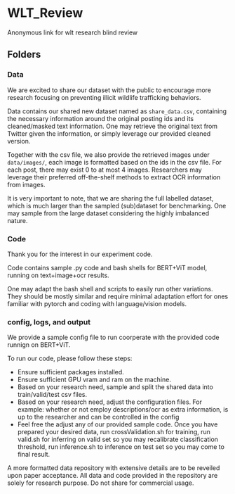 # WLT_Review
Anonymous link for wlt research blind review

## Folders
### Data
We are excited to share our dataset with the public to encourage more research focusing on preventing illicit wildlife trafficking behaviors.

Data contains our shared new dataset named as ``share_data.csv``, containing the necessary information around the original posting ids and its cleaned/masked text information. One may retrieve the original text from Twitter given the information, or simply leverage our provided cleaned version.

Together with the csv file, we also provide the retrieved images under ``data/images/``, each image is formatted based on the ids in the csv file. For each post, there may exist 0 to at most 4 images.
Researchers may leverage their preferred off-the-shelf methods to extract OCR information from images. 

It is very important to note, that we are sharing the full labelled dataset, which is much larger than the sampled (sub)dataset for benchmarking. One may sample from the large dataset considering the highly imbalanced nature.
### Code
Thank you for the interest in our experiment code. 

Code contains sample .py code and bash shells for BERT+ViT model, running on text+image+ocr results.

One may adapt the bash shell and scripts to easily run other variations. They should be mostly similar and require minimal adaptation effort for ones familiar with pytorch and coding with language/vision models.
### config, logs, and output
We provide a sample config file to run coorperate with the provided code runnign on BERT+ViT.

To run our code, please follow these steps:
- Ensure sufficient packages installed.
- Ensure sufficient GPU vram and ram on the machine.
- Based on your research need, sample and split the shared data into train/valid/test csv files.
- Based on your research need, adjust the configuration files. For example: whether or not employ descriptions/ocr as extra information, is up to the researcher and can be controlled in the config
- Feel free the adjust any of our provided sample code. Once you have prepared your desired data, run crossValidation.sh for training, run valid.sh for inferring on valid set so you may recalibrate classification threshold, run inference.sh to inference on test set so you may come to final result.

A more formatted data repository with extensive details are to be reveiled upon paper acceptance.
All data and code provided in the repository are solely for research purpose. Do not share for commercial usage.